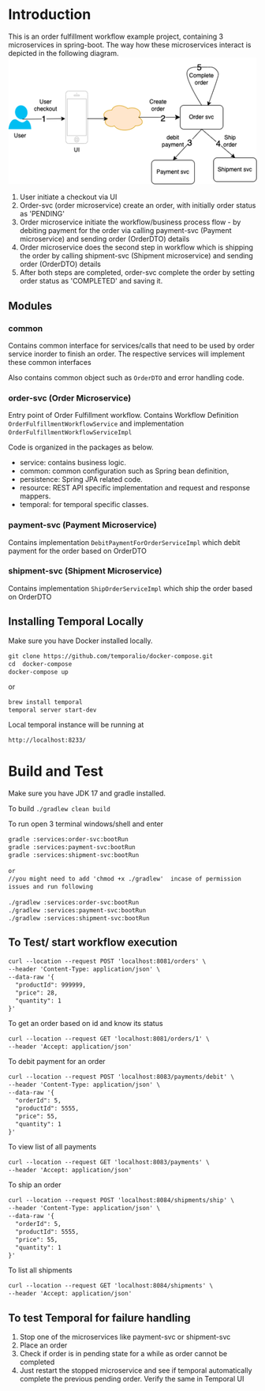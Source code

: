 # Introduction

This is an order fulfillment workflow example project, containing 3 microservices in spring-boot. The way how these
microservices
interact is depicted in the following diagram. ![Alt text](orderfullfillment.png?raw=true "order fulfillment workflow")

1) User initiate a checkout via UI
2) Order-svc (order microservice) create an order, with initially order status as 'PENDING'
3) Order microservice initiate the workflow/business process flow - by debiting payment for the order via calling
   payment-svc (Payment microservice) and sending order (OrderDTO) details
4) Order microservice does the second step in workflow which is shipping the order by calling shipment-svc (Shipment
   microservice) and sending order (OrderDTO) details
5) After both steps are completed, order-svc complete the order by setting order status as 'COMPLETED' and saving it.

## Modules

### common

Contains common interface for services/calls that need to be used by order service inorder to finish an order.
The respective services will implement these common interfaces

Also contains common object such as `OrderDTO` and error handling code.

### order-svc (Order Microservice)

Entry point of Order Fulfillment workflow. Contains Workflow Definition `OrderFulfillmentWorkflowService` and
implementation `OrderFulfillmentWorkflowServiceImpl`

Code is organized in the packages as below.

- service: contains business logic.
- common: common configuration such as Spring bean definition,
- persistence: Spring JPA related code.
- resource: REST API specific implementation and request and response mappers.
- temporal: for temporal specific classes.

### payment-svc (Payment Microservice)

Contains implementation `DebitPaymentForOrderServiceImpl` which debit payment for the order based on OrderDTO

### shipment-svc (Shipment Microservice)

Contains implementation `ShipOrderServiceImpl`  which ship the order based on OrderDTO

## Installing Temporal Locally

Make sure you have Docker installed locally.

````commandline
git clone https://github.com/temporalio/docker-compose.git
cd  docker-compose
docker-compose up
````

or

```commandline
brew install temporal
temporal server start-dev
```

Local temporal instance will be running at

```commandline
http://localhost:8233/
```

# Build and Test

Make sure you have JDK 17 and gradle installed.

To build `./gradlew clean build`

To run open 3 terminal windows/shell and enter

```commandline 
gradle :services:order-svc:bootRun
gradle :services:payment-svc:bootRun
gradle :services:shipment-svc:bootRun

or
//you might need to add 'chmod +x ./gradlew'  incase of permission issues and run following

./gradlew :services:order-svc:bootRun
./gradlew :services:payment-svc:bootRun
./gradlew :services:shipment-svc:bootRun
```

## To Test/ start workflow execution

```commandline
curl --location --request POST 'localhost:8081/orders' \
--header 'Content-Type: application/json' \
--data-raw '{
  "productId": 999999,
  "price": 28,
  "quantity": 1
}'
```

To get an order based on id and know its status

```commandline
curl --location --request GET 'localhost:8081/orders/1' \
--header 'Accept: application/json'
```

To debit payment for an order

```commandline
curl --location --request POST 'localhost:8083/payments/debit' \
--header 'Content-Type: application/json' \
--data-raw '{
  "orderId": 5,
  "productId": 5555,
  "price": 55,
  "quantity": 1
}'
```

To view list of all payments

```commandline
curl --location --request GET 'localhost:8083/payments' \
--header 'Accept: application/json'
```

To ship an order

```commandline
curl --location --request POST 'localhost:8084/shipments/ship' \
--header 'Content-Type: application/json' \
--data-raw '{
  "orderId": 5,
  "productId": 5555,
  "price": 55,
  "quantity": 1
}'
```

To list all shipments

```commandline
curl --location --request GET 'localhost:8084/shipments' \
--header 'Accept: application/json'
```

## To test Temporal for failure handling

1) Stop one of the microservices like payment-svc or shipment-svc
2) Place an order
3) Check if order is in pending state for a while as order cannot be completed
4) Just restart the stopped microservice and see if temporal automatically complete the previous pending order. Verify the same in Temporal UI